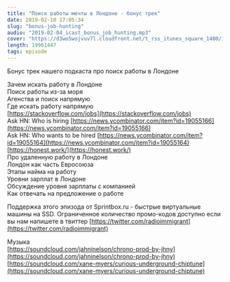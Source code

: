 ```yaml
---
title: "Поиск работы мечты в Лондоне - бонус трек"
date: 2019-02-10 17:05:34
slug: "bonus-job-hunting"
audio: "2019-02-04_icast_bonus_job_hunting.mp3"
cover: "https://d3wo5wojvuv7l.cloudfront.net/t_rss_itunes_square_1400/images.spreaker.com/original/d20daaa729fc8cae11f6717f5c961b50.jpg"
length: 19961447
tags: episode
---
```

Бонус трек нашего подкаста про поиск работы в Лондоне  
  
Зачем искать работу в Лондоне  
Поиск работы из-за моря  
Агенства и поиск напрямую  
Где искать работу напрямую  
[https://stackoverflow.com/jobs](https://stackoverflow.com/jobs)  
Ask HN: Who is hiring [https://news.ycombinator.com/item?id=19055166](https://news.ycombinator.com/item?id=19055166)  
Ask HN: Who wants to be hired [https://news.ycombinator.com/item?id=19055164](https://news.ycombinator.com/item?id=19055164)  
[https://honest.work/](https://honest.work/)  
Про удаленную работу в Лондоне  
Лондон как часть Евросоюза  
Этапы найма на работу  
Уровни зарплат в Лондоне  
Обсуждение уровня зарплаты с компанией  
Как отвечать на предложение о работе  
  
Поддержка этого эпизода от Sprintbox.ru - быстрые виртуальные машины на SSD. Ограниченное количество промо-кодов доступно если вы нам напишете в твиттер [https://twitter.com/radioimmigrant](https://twitter.com/radioimmigrant)  
  
Музыка  
[https://soundcloud.com/jahninelson/chrono-prod-by-jhny](https://soundcloud.com/jahninelson/chrono-prod-by-jhny)  
[https://soundcloud.com/xane-myers/curious-underground-chiptune](https://soundcloud.com/xane-myers/curious-underground-chiptune)
